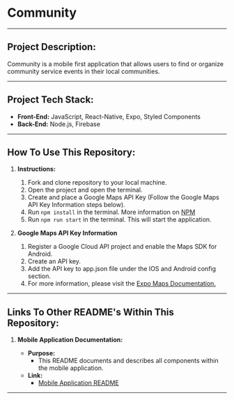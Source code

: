 # Community

---

## Project Description:

Community is a mobile first application that allows users to find or organize community service events in their local communities.

<p></p>

---

## Project Tech Stack:

- **Front-End:** JavaScript, React-Native, Expo, Styled Components
- **Back-End:** Node.js, Firebase

---

## How To Use This Repository:

1. **Instructions:**

   1. Fork and clone repository to your local machine.
   2. Open the project and open the terminal.
   3. Create and place a Google Maps API Key (Follow the Google Maps API Key Information steps below).
   4. Run `npm install` in the terminal. More information on [NPM](https://www.npmjs.com/)
   5. Run `npm run start` in the terminal. This will start the application.

2. **Google Maps API Key Information**

   1. Register a Google Cloud API project and enable the Maps SDK for Android.
   2. Create an API key.
   3. Add the API key to app.json file under the IOS and Android config section.
   4. For more information, please visit the [Expo Maps Documentation.](https://docs.expo.dev/versions/latest/sdk/map-view/)
   <p></p>

---

## Links To Other README's Within This Repository:

1.  **Mobile Application Documentation:**

    - **Purpose:**
      - This README documents and describes all components within the mobile application.
    - **Link:**
      - [Mobile Application README](https://github.com/jaylee20/community_service/blob/main/community_service/app/README.md)
      <p></p>

---

